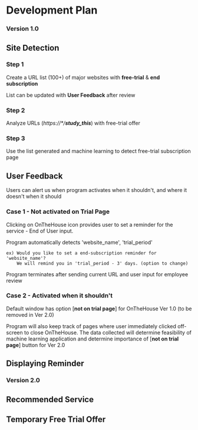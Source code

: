 # Development Plan

### Version 1.0

## Site Detection

### Step 1

Create a URL list (100+) of major websites with <b>free-trial</b> & <b>end subscription</b>

List can be updated with <b>User Feedback</b> after review

### Step 2

Analyze URLs (<i>https://*/<b>study_this</b></i>) with free-trial offer

### Step 3

Use the list generated and machine learning to detect free-trial subscription page



## User Feedback
Users can alert us when program activates when it shouldn't, and where it doesn't when it should

### Case 1 - Not activated on Trial Page

Clicking on OnTheHouse icon provides user to set a reminder for the service - End of User input.

Program automatically detects 'website_name', 'trial_period'

    ex) Would you like to set a end-subscription reminder for 'website_name'?
        We will remind you in 'trial_period - 3' days. (option to change)

Program terminates after sending current URL and user input for employee review


### Case 2 - Activated when it shouldn't

Default window has option [<b>not on trial page</b>] for OnTheHouse Ver 1.0 (to be removed in Ver 2.0)

Program will also keep track of pages where user immediately clicked off-screen to close OnTheHouse. The data collected will determine feasibility of machine learning application and determine importance of [<b>not on trial page</b>] button for Ver 2.0


## Displaying Reminder

### Version 2.0

## Recommended Service

## Temporary Free Trial Offer

